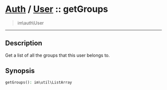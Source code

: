 # [Auth](auth.md) / [User](auth-User.md) :: getGroups
 > im\auth\User
____

## Description
Get a list of all the groups that this user belongs to.

## Synopsis
```php
getGroups(): im\util\ListArray
```
